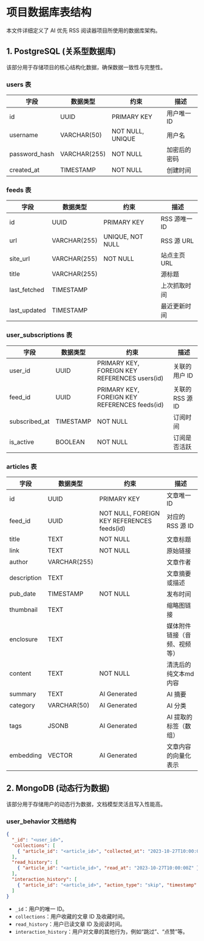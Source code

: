 # 项目数据库表结构

本文件详细定义了 AI 优先 RSS 阅读器项目所使用的数据库架构。

## 1. PostgreSQL (关系型数据库)

该部分用于存储项目的核心结构化数据，确保数据一致性与完整性。

### users 表

| 字段 | 数据类型 | 约束 | 描述 |
| --- | --- | --- | --- |
| id | UUID | PRIMARY KEY | 用户唯一 ID |
| username | VARCHAR(50) | NOT NULL, UNIQUE | 用户名 |
| password_hash | VARCHAR(255) | NOT NULL | 加密后的密码 |
| created_at | TIMESTAMP | NOT NULL | 创建时间 |

### feeds 表

| 字段 | 数据类型 | 约束 | 描述 |
| --- | --- | --- | --- |
| id | UUID | PRIMARY KEY | RSS 源唯一 ID |
| url | VARCHAR(255) | UNIQUE, NOT NULL | RSS 源 URL |
| site_url | VARCHAR(255) | NOT NULL | 站点主页 URL |
| title | VARCHAR(255) |  | 源标题 |
| last_fetched | TIMESTAMP |  | 上次抓取时间 |
| last_updated | TIMESTAMP |  | 最近更新时间 |

### user_subscriptions 表

| 字段 | 数据类型 | 约束 | 描述 |
| --- | --- | --- | --- |
| user_id | UUID | PRIMARY KEY, FOREIGN KEY REFERENCES users(id) | 关联的用户 ID |
| feed_id | UUID | PRIMARY KEY, FOREIGN KEY REFERENCES feeds(id) | 关联的 RSS 源 ID |
| subscribed_at | TIMESTAMP | NOT NULL | 订阅时间 |
| is_active | BOOLEAN | NOT NULL | 订阅是否活跃 |

### articles 表

| 字段 | 数据类型 | 约束 | 描述 |
| --- | --- | --- | --- |
| id | UUID | PRIMARY KEY | 文章唯一 ID |
| feed_id | UUID | NOT NULL, FOREIGN KEY REFERENCES feeds(id) | 对应的 RSS 源 ID |
| title | TEXT | NOT NULL | 文章标题 |
| link | TEXT | NOT NULL | 原始链接 |
| author | VARCHAR(255) |  | 文章作者 |
| description | TEXT |  | 文章摘要或描述 |
| pub_date | TIMESTAMP | NOT NULL | 发布时间 |
| thumbnail | TEXT |  | 缩略图链接 |
| enclosure | TEXT |  | 媒体附件链接（音频、视频等） |
| content | TEXT | NOT NULL | 清洗后的纯文本md内容 |
| summary | TEXT | AI Generated | AI 摘要 |
| category | VARCHAR(50) | AI Generated | AI 分类 |
| tags | JSONB | AI Generated | AI 提取的标签（数组） |
| embedding | VECTOR | AI Generated | 文章内容的向量化表示 |

## 2. MongoDB (动态行为数据)

该部分用于存储用户的动态行为数据，文档模型灵活且写入性能高。

### user_behavior 文档结构

```json
{
  "_id": "<user_id>",
  "collections": [
    { "article_id": "<article_id>", "collected_at": "2023-10-27T10:00:00Z" }
  ],
  "read_history": [
    { "article_id": "<article_id>", "read_at": "2023-10-27T10:00:00Z" }
  ],
  "interaction_history": [
    { "article_id": "<article_id>", "action_type": "skip", "timestamp": "2023-10-27T10:05:00Z" }
  ]
}
```

- `_id`：用户的唯一 ID。
- `collections`：用户收藏的文章 ID 及收藏时间。
- `read_history`：用户已读文章 ID 及阅读时间。
- `interaction_history`：用户对文章的其他行为，例如“跳过”、“点赞”等。

